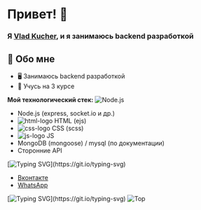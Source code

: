 # Привет! 👋

### Я <a href="vk.com/c_o_d_e_r" target="_blank">Vlad Kucher</a>, и я занимаюсь backend разработкой

## :book: Обо мне  
- 🖥 Занимаюсь backend разработкой
- 💼 Учусь на 3 курсе

**Мой технологический стек:**
![Node.js](https://img.shields.io/badge/code-node.js-brightgreen)
- Node.js (express, socket.io и др.)
- <img src="https://res.cloudinary.com/nico1711/image/upload/c_scale,h_30/v1598850235/html_1_whl9rj.png" alt="html-logo"> HTML (ejs) 
- <img src="https://res.cloudinary.com/nico1711/image/upload/c_scale,h_30/v1598849661/css_jtfcoz.png" alt="css-logo"> CSS (scss) 
- <img src="https://res.cloudinary.com/nico1711/image/upload/c_scale,h_30/v1598849662/javascript_eniubp.png" alt="js-logo"> JS
- MongoDB (mongoose) / mysql (по документации)
- Сторонние API 
 
   
   
[![Typing SVG](https://readme-typing-svg.herokuapp.com?color=%2336BCF7&lines=Связь+со+мной:)](https://git.io/typing-svg)  
- [Вконтакте](vk.com/c_o_d_e_r)
- [WhatsApp](https://wa.me/79854280745)

[![Typing SVG](https://readme-typing-svg.herokuapp.com?color=%2336BCF7&lines=Используемые+языки:)](https://git.io/typing-svg)  
![Top](https://github-readme-stats.vercel.app/api/top-langs/?username=vlador15)  
